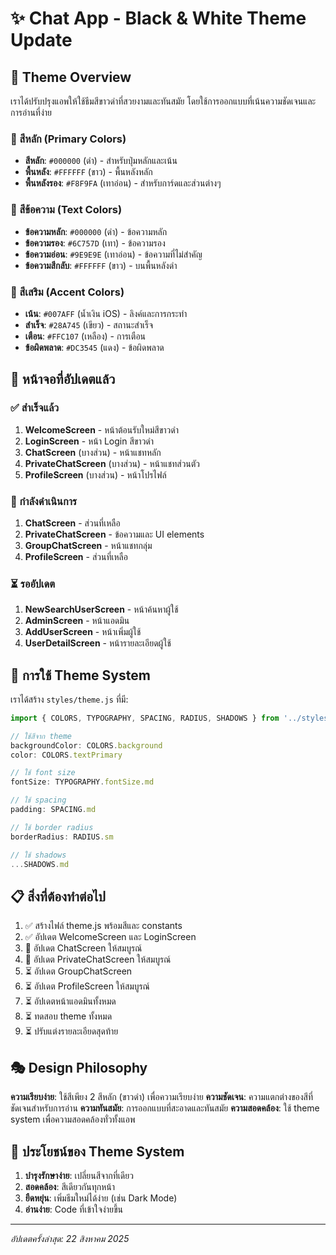 # ✨ Chat App - Black & White Theme Update

## 🎨 Theme Overview

เราได้ปรับปรุงแอพให้ใช้ธีมสีขาวดำที่สวยงามและทันสมัย โดยใช้การออกแบบที่เน้นความชัดเจนและการอ่านที่ง่าย

### 🎯 สีหลัก (Primary Colors)
- **สีหลัก**: `#000000` (ดำ) - สำหรับปุ่มหลักและเน้น
- **พื้นหลัง**: `#FFFFFF` (ขาว) - พื้นหลังหลัก
- **พื้นหลังรอง**: `#F8F9FA` (เทาอ่อน) - สำหรับการ์ดและส่วนต่างๆ

### 📝 สีข้อความ (Text Colors)  
- **ข้อความหลัก**: `#000000` (ดำ) - ข้อความหลัก
- **ข้อความรอง**: `#6C757D` (เทา) - ข้อความรอง
- **ข้อความอ่อน**: `#9E9E9E` (เทาอ่อน) - ข้อความที่ไม่สำคัญ
- **ข้อความสีกลับ**: `#FFFFFF` (ขาว) - บนพื้นหลังดำ

### 🎪 สีเสริม (Accent Colors)
- **เน้น**: `#007AFF` (น้ำเงิน iOS) - ลิงค์และการกระทำ
- **สำเร็จ**: `#28A745` (เขียว) - สถานะสำเร็จ
- **เตือน**: `#FFC107` (เหลือง) - การเตือน
- **ข้อผิดพลาด**: `#DC3545` (แดง) - ข้อผิดพลาด

## 📱 หน้าจอที่อัปเดตแล้ว

### ✅ สำเร็จแล้ว
1. **WelcomeScreen** - หน้าต้อนรับใหม่สีขาวดำ
2. **LoginScreen** - หน้า Login สีขาวดำ
3. **ChatScreen** (บางส่วน) - หน้าแชทหลัก
4. **PrivateChatScreen** (บางส่วน) - หน้าแชทส่วนตัว
5. **ProfileScreen** (บางส่วน) - หน้าโปรไฟล์

### 🚧 กำลังดำเนินการ
1. **ChatScreen** - ส่วนที่เหลือ
2. **PrivateChatScreen** - ข้อความและ UI elements
3. **GroupChatScreen** - หน้าแชทกลุ่ม
4. **ProfileScreen** - ส่วนที่เหลือ

### ⏳ รออัปเดต
1. **NewSearchUserScreen** - หน้าค้นหาผู้ใช้
2. **AdminScreen** - หน้าแอดมิน
3. **AddUserScreen** - หน้าเพิ่มผู้ใช้
4. **UserDetailScreen** - หน้ารายละเอียดผู้ใช้

## 🎨 การใช้ Theme System

เราได้สร้าง `styles/theme.js` ที่มี:

```javascript
import { COLORS, TYPOGRAPHY, SPACING, RADIUS, SHADOWS } from '../styles/theme';

// ใช้สีจาก theme
backgroundColor: COLORS.background
color: COLORS.textPrimary

// ใช้ font size
fontSize: TYPOGRAPHY.fontSize.md

// ใช้ spacing
padding: SPACING.md

// ใช้ border radius  
borderRadius: RADIUS.sm

// ใช้ shadows
...SHADOWS.md
```

## 📋 สิ่งที่ต้องทำต่อไป

1. ✅ สร้างไฟล์ theme.js พร้อมสีและ constants
2. ✅ อัปเดต WelcomeScreen และ LoginScreen
3. 🚧 อัปเดต ChatScreen ให้สมบูรณ์
4. 🚧 อัปเดต PrivateChatScreen ให้สมบูรณ์
5. ⏳ อัปเดต GroupChatScreen
6. ⏳ อัปเดต ProfileScreen ให้สมบูรณ์
7. ⏳ อัปเดตหน้าแอดมินทั้งหมด
8. ⏳ ทดสอบ theme ทั้งหมด
9. ⏳ ปรับแต่งรายละเอียดสุดท้าย

## 🎭 Design Philosophy

**ความเรียบง่าย**: ใช้สีเพียง 2 สีหลัก (ขาวดำ) เพื่อความเรียบง่าย
**ความชัดเจน**: ความแตกต่างของสีที่ชัดเจนสำหรับการอ่าน
**ความทันสมัย**: การออกแบบที่สะอาดและทันสมัย
**ความสอดคล้อง**: ใช้ theme system เพื่อความสอดคล้องทั่วทั้งแอพ

## 🎯 ประโยชน์ของ Theme System

1. **บำรุงรักษาง่าย**: เปลี่ยนสีจากที่เดียว
2. **สอดคล้อง**: สีเดียวกันทุกหน้า
3. **ยืดหยุ่น**: เพิ่มธีมใหม่ได้ง่าย (เช่น Dark Mode)
4. **อ่านง่าย**: Code ที่เข้าใจง่ายขึ้น

---

*อัปเดตครั้งล่าสุด: 22 สิงหาคม 2025*
